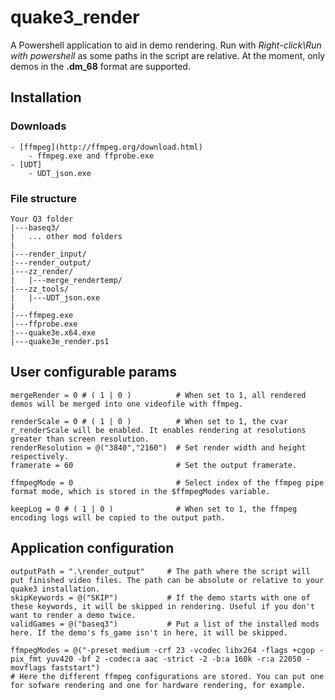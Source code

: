 # quake3_render

A Powershell application to aid in demo rendering. Run with *Right-click\Run with powershell* as some paths in the script are relative. At the moment, only demos in the **.dm_68** format are supported.

## Installation

### Downloads

    - [ffmpeg](http://ffmpeg.org/download.html)
        - ffmpeg.exe and ffprobe.exe
    - [UDT]
        - UDT_json.exe

### File structure

```
Your Q3 folder
|---baseq3/
|   ... other mod folders
|
|---render_input/
|---render_output/
|---zz_render/
|   |---merge_rendertemp/
|---zz_tools/
|   |---UDT_json.exe
|
|---ffmpeg.exe
|---ffprobe.exe
|---quake3e.x64.exe
|---quake3e_render.ps1

```
    
## User configurable params

```
mergeRender = 0 # ( 1 | 0 )          # When set to 1, all rendered demos will be merged into one videofile with ffmpeg.

renderScale = 0 # ( 1 | 0 )          # When set to 1, the cvar r_renderScale will be enabled. It enables rendering at resolutions greater than screen resolution.
renderResolution = @("3840","2160")  # Set render width and height respectively.
framerate = 60                       # Set the output framerate.

ffmpegMode = 0                       # Select index of the ffmpeg pipe format mode, which is stored in the $ffmpegModes variable. 

keepLog = 0 # ( 1 | 0 )              # When set to 1, the ffmpeg encoding logs will be copied to the output path.
```

## Application configuration

```
outputPath = ".\render_output"     # The path where the script will put finished video files. The path can be absolute or relative to your quake3 installation.
skipKeywords = @("SKIP")           # If the demo starts with one of these keywords, it will be skipped in rendering. Useful if you don't want to render a demo twice.
validGames = @("baseq3")           # Put a list of the installed mods here. If the demo's fs_game isn't in here, it will be skipped.

ffmpegModes = @("-preset medium -crf 23 -vcodec libx264 -flags +cgop -pix_fmt yuv420 -bf 2 -codec:a aac -strict -2 -b:a 160k -r:a 22050 -movflags faststart")
# Here the different ffmpeg configurations are stored. You can put one for sofware rendering and one for hardware rendering, for example. 
```
